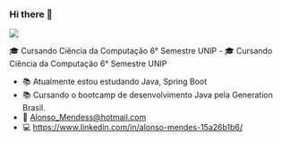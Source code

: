 ### Hi there 👋


<img src="https://github.com/pr2tik1/pr2tik1/blob/master/IMAGE-NAME">

🎓 Cursando Ciência da Computação 6° Semestre UNIP - 🎓 Cursando Ciência da Computação 6° Semestre UNIP 
- 📚 Atualmente estou estudando Java, Spring Boot 
- 📚 Cursando o bootcamp de desenvolvimento Java pela Generation Brasil.
- 📩 Alonso_Mendess@hotmail.com
- 💻 https://www.linkedin.com/in/alonso-mendes-15a26b1b6/
